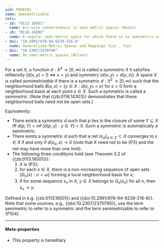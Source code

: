 ```yaml
---
uid: P000102
name: Semimetrizable
refs:
- zb: "0113.16501"
  name: Arc-wise connectedness in semi-metric spaces (Heath)
- zb: "0116.14303"
  name: A regular semi-metric space for which there is no semimetric under which all spheres are open (Heath)
- doi: "10.2991/978-94-6239-216-8"
  name: Generalized Metric Spaces and Mappings (Lin , Yun)
- doi: "10.2307/2370790"
  name: On semi-metric spaces (Wilson)
---
```


For a set $X$, a function $d:X^2\to[0,\infty)$ is called a *symmetric*
if it satisfies reflexivity ($d(x,y)=0\Leftrightarrow x=y$) and symmetry
($d(x,y)=d(y,x)$). A space $X$ is called *semimetrizable* if
there is a symmetric $d:X^2\to[0,\infty)$ such that the neighborhood balls
$B(x,\varepsilon)=\{y\in X:d(x,y)<\varepsilon\}$ for $\varepsilon>0$
form a neighborhood basis at each point $x\in X$. Such a symmetric is called a *semimetric*.
(Note that {{zb:0116.14303}} demonstrates that
these neighborhood balls need not be open sets.)

Equivalently:
- There exists a symmetric $d$ such that $p$ lies in the closure of some $Y\subseteq X$ iff $d(p,Y)=\inf\{d(p,y):y\in Y\}=0$.
Such a symmetric is automatically a semimetric.
- There exists a symmetric $d$ such that a net $(x_\sigma)_{\sigma\in\Sigma}\subset X$ converges to $x\in X$ if and only if $d(x_\sigma,x)\to 0$ (note that $X$ need not to be {P3} and the net may have more than one limit).
- The following three conditions hold (see Theorem 3.2 of {{zb:0113.16501}}):
  1. $X$ is {P2};
  1. for each $x \in X$, there is a non-increasing sequence of open sets $\{G_n(x):n<\omega\}$ forming a local neighborhood basis for $x$;
  1. if for some sequence $x_n$ in $X$, $y\in X$ belongs to $G_n(x_n)$ for all $n$, then $x_n\to y$.


Defined in e.g. {{zb:0113.16501}} and {{doi:10.2991/978-94-6239-216-8}}. Note that some sources, e.g., {{doi:10.2307/2370790}}, use the term semimetric to refer to a symmetric and the term semimetrizable to refer to {P104}.

----
#### Meta-properties
- This property is hereditary
